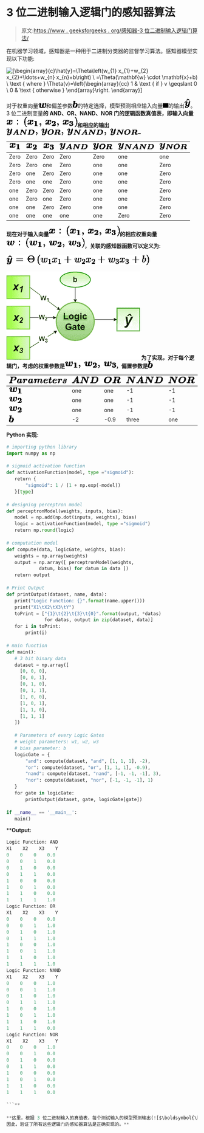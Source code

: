# 3 位二进制输入逻辑门的感知器算法

> 原文:[https://www . geeksforgeeks . org/感知器-3 位二进制输入逻辑门算法/](https://www.geeksforgeeks.org/perceptron-algorithm-for-logic-gate-with-3-bit-binary-input/)

在机器学习领域，感知器是一种用于二进制分类器的监督学习算法。感知器模型实现以下功能:

![\[\begin{array}{c}\hat{y}=\Theta\left(w_{1} x_{1}+w_{2} x_{2}+\ldots+w_{n} x_{n}+b\right) \\ =\Theta(\mathbf{w} \cdot \mathbf{x}+b) \\  \text { where } \Theta(v)=\left\{\begin{array}{cc} 1 & \text { if } v \geqslant 0 \\ 0 & \text { otherwise } \end{array}\right. \end{array}\]](img/e1ad3d8b1c7d22a1ab7a34d6f104a5cd.png "Rendered by QuickLaTeX.com")

对于权重向量![$\boldsymbol{w}$](img/b85c5d684ed173b293bb6e1c77dbb63c.png "Rendered by QuickLaTeX.com")和偏差参数![$\boldsymbol{b}$](img/c7ccd739aed60032fc89fa01d6512f60.png "Rendered by QuickLaTeX.com")的特定选择，模型预测相应输入向量![$\boldsymbol{x}$](img/8a021e6b8f75d1f8dd7535d27ea03254.png "Rendered by QuickLaTeX.com")的输出![$\boldsymbol{\hat{y}}$](img/a6e8955385eea2eb103e7a07d209a00c.png "Rendered by QuickLaTeX.com")。
3 位二进制变量**的 **AND、OR、NAND、NOR** 门的逻辑函数真值表，即输入向量![$\boldsymbol{x} : (\boldsymbol{x_{1}}, \boldsymbol{x_{2}}, \boldsymbol{x_{3}})$](img/a831cbd8a75b830daf8c4548fb9966df.png "Rendered by QuickLaTeX.com")和相应的输出![$\boldsymbol{y_{AND}}, \boldsymbol{y_{OR}}, \boldsymbol{y_{NAND}}, \boldsymbol{y_{NOR}}$](img/f458eaa4944ea64f2518a677636c4c76.png "Rendered by QuickLaTeX.com")–**

| ![$\boldsymbol{x_{1}}$](img/4a0a3c212c46d96f633f15b9a7b33864.png "Rendered by QuickLaTeX.com") | ![$\boldsymbol{x_{2}}$](img/68ff94b5056f37ca7234d1bff5e655bf.png "Rendered by QuickLaTeX.com") | ![$\boldsymbol{x_{3}}$](img/a049b26da3564bd6dfa3a71b961f2647.png "Rendered by QuickLaTeX.com") | ![$\boldsymbol{y_{AND}}$](img/32208570d25752dff037b7f75ef4c228.png "Rendered by QuickLaTeX.com") | ![$\boldsymbol{y_{OR}}$](img/eb61a0b95398489c527d0847f90d6242.png "Rendered by QuickLaTeX.com") | ![$\boldsymbol{y_{NAND}}$](img/c6193ac78db621fb606915f63bc7b2d1.png "Rendered by QuickLaTeX.com") | ![$\boldsymbol{y_{NOR}}$](img/d2a2467cf2b9ca090d68b68492ad45fe.png "Rendered by QuickLaTeX.com") |
| --- | --- | --- | --- | --- | --- | --- |
| Zero | Zero | Zero | Zero | Zero | one | one |
| Zero | Zero | one | Zero | one | one | Zero |
| Zero | one | Zero | Zero | one | one | Zero |
| Zero | one | one | Zero | one | one | Zero |
| one | Zero | Zero | Zero | one | one | Zero |
| one | Zero | one | Zero | one | one | Zero |
| one | one | Zero | Zero | one | one | Zero |
| one | one | one | one | one | Zero | Zero |

**现在对于输入向量![$\boldsymbol{x} : (\boldsymbol{x_{1}}, \boldsymbol{x_{2}}, \boldsymbol{x_{3}})$](img/a831cbd8a75b830daf8c4548fb9966df.png "Rendered by QuickLaTeX.com")的相应权重向量![$\boldsymbol{w} : (\boldsymbol{w_{1}}, \boldsymbol{w_{2}}, \boldsymbol{w_{3}})$](img/2cea5ea20dc00c1b6e0e99f56960df0e.png "Rendered by QuickLaTeX.com")，关联的感知器函数可以定义为:**

**![\[$\boldsymbol{\hat{y}} = \Theta\left(w_{1} x_{1}+w_{2} x_{2}+w_{3} x_{3}+b\right)$\]](img/ee9114005c5984195c61d2cbd8f7901c.png "Rendered by QuickLaTeX.com")**

**![](img/975e692c85186fa1c9f74fed5b13b522.png)
为了实现，对于每个逻辑门，考虑的权重参数是![$\boldsymbol{w_{1}}, \boldsymbol{w_{2}}, \boldsymbol{w_{3}}$](img/f961c565159c37d7aa01c04937ab5065.png "Rendered by QuickLaTeX.com")，偏置参数是![$\boldsymbol{b}$](img/c7ccd739aed60032fc89fa01d6512f60.png "Rendered by QuickLaTeX.com")**

| ![$\boldsymbol{Parameters}$](img/be627a63fc7ff6198cd50b4424c1e1a0.png "Rendered by QuickLaTeX.com") | ![$\boldsymbol{AND}$](img/0da3748d5845e15b32f8f5ea79703e13.png "Rendered by QuickLaTeX.com") | ![$\boldsymbol{OR}$](img/1ea542a3f74f8de350f6729810a74617.png "Rendered by QuickLaTeX.com") | ![$\boldsymbol{NAND}$](img/c76af4b04d6208a03309bc0816f22681.png "Rendered by QuickLaTeX.com") | ![$\boldsymbol{NOR}$](img/21bd23c34c06da7832e2c25446a0514e.png "Rendered by QuickLaTeX.com") |
| --- | --- | --- | --- | --- |
| ![$\boldsymbol{w_{1}}$](img/5395183ae22fb2265d43a7298d72c6e7.png "Rendered by QuickLaTeX.com") | one | one | -1 | -1 |
| ![$\boldsymbol{w_{2}}$](img/13d3c0789d566ded5e39d2ec838bc271.png "Rendered by QuickLaTeX.com") | one | one | -1 | -1 |
| ![$\boldsymbol{w_{2}}$](img/13d3c0789d566ded5e39d2ec838bc271.png "Rendered by QuickLaTeX.com") | one | one | -1 | -1 |
| ![$\boldsymbol{b}$](img/c7ccd739aed60032fc89fa01d6512f60.png "Rendered by QuickLaTeX.com") | -2 | -0.9 | three | one |

****Python 实现:****

```py
# importing python library
import numpy as np

# sigmoid activation function
def activationFunction(model, type ="sigmoid"):
   return {
       "sigmoid": 1 / (1 + np.exp(-model))
   }[type]

# designing perceptron model
def perceptronModel(weights, inputs, bias):
   model = np.add(np.dot(inputs, weights), bias)
   logic = activationFunction(model, type ="sigmoid")
   return np.round(logic)

# computation model
def compute(data, logicGate, weights, bias):
   weights = np.array(weights)
   output = np.array([ perceptronModel(weights,  
            datum, bias) for datum in data ])
   return output

# Print Output
def printOutput(dataset, name, data):
   print("Logic Function: {}".format(name.upper()))
   print("X1\tX2\tX3\tY")
   toPrint = ["{1}\t{2}\t{3}\t{0}".format(output, *datas)  
              for datas, output in zip(dataset, data)]
   for i in toPrint:
       print(i)

# main function
def main():
   # 3 bit binary data
   dataset = np.array([
     [0, 0, 0],
     [0, 0, 1],
     [0, 1, 0],
     [0, 1, 1],
     [1, 0, 0],
     [1, 0, 1],
     [1, 1, 0],
     [1, 1, 1]
   ])

   # Parameters of every Logic Gates
   # weight parameters: w1, w2, w3
   # bias parameter: b
   logicGate = {
       "and": compute(dataset, "and", [1, 1, 1], -2),
       "or": compute(dataset, "or", [1, 1, 1], -0.9),
       "nand": compute(dataset, "nand", [-1, -1, -1], 3),
       "nor": compute(dataset, "nor", [-1, -1, -1], 1)
   }
   for gate in logicGate:
       printOutput(dataset, gate, logicGate[gate])

if __name__ == '__main__':
   main()
```

****Output:**

```py
Logic Function: AND
X1    X2    X3    Y
0    0    0    0.0
0    0    1    0.0
0    1    0    0.0
0    1    1    0.0
1    0    0    0.0
1    0    1    0.0
1    1    0    0.0
1    1    1    1.0
Logic Function: OR
X1    X2    X3    Y
0    0    0    0.0
0    0    1    1.0
0    1    0    1.0
0    1    1    1.0
1    0    0    1.0
1    0    1    1.0
1    1    0    1.0
1    1    1    1.0
Logic Function: NAND
X1    X2    X3    Y
0    0    0    1.0
0    0    1    1.0
0    1    0    1.0
0    1    1    1.0
1    0    0    1.0
1    0    1    1.0
1    1    0    1.0
1    1    1    0.0
Logic Function: NOR
X1    X2    X3    Y
0    0    0    1.0
0    0    1    0.0
0    1    0    0.0
0    1    1    0.0
1    0    0    0.0
1    0    1    0.0
1    1    0    0.0
1    1    1    0.0

```** 

**这里，根据 3 位二进制输入的真值表，每个测试输入的模型预测输出(![$\boldsymbol{\hat{y}}$](img/a6e8955385eea2eb103e7a07d209a00c.png "Rendered by QuickLaTeX.com"))与与门、或门、与非门和或非门常规输出(![$\boldsymbol{y}$](img/2a77d93c3050965e762fdc689edaab6e.png "Rendered by QuickLaTeX.com"))完全匹配。
因此，验证了所有这些逻辑门的感知器算法是正确实现的。**